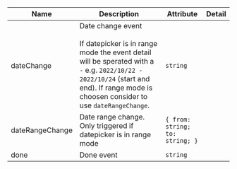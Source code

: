 | Name       | Description                   | Attribute        | Detail |
|------------|-------------------------------|------------------|--------|
|dateChange| Date change event<br /><br />If datepicker is in range mode the event detail will be sperated with a `-` e.g. `2022/10/22 - 2022/10/24` (start and end). If range mode is choosen consider to use `dateRangeChange`. | `string`
|dateRangeChange| Date range change. Only triggered if datepicker is in range mode | `{ from: string; to: string; }`
|done| Done event | `string`
